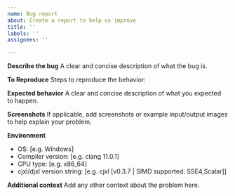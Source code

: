 ```yaml
---
name: Bug report
about: Create a report to help us improve
title: ''
labels: ''
assignees: ''

---
```


**Describe the bug**
A clear and concise description of what the bug is.

**To Reproduce**
Steps to reproduce the behavior:

**Expected behavior**
A clear and concise description of what you expected to happen.

**Screenshots**
If applicable, add screenshots or example input/output images to help explain your problem.

**Environment**
 - OS: [e.g. Windows]
 - Compiler version: [e.g. clang 11.0.1]
 - CPU type: [e.g. x86_64]
 - cjxl/djxl version string: [e.g. cjxl [v0.3.7 | SIMD supported: SSE4,Scalar]]

**Additional context**
Add any other context about the problem here.

<!--
Currently github does not allow uploading files that end in `.jxl`, but when you
rename them for example as `image.jxl.jpg`, it will be possible to upload them
and also view them in browser that are configured to support it.

See https://github.com/orgs/github-community/discussions/18139
-->
